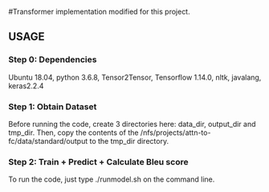 #Transformer implementation modified for this project.

## USAGE

### Step 0: Dependencies
Ubuntu 18.04, python 3.6.8, Tensor2Tensor, Tensorflow 1.14.0, nltk, javalang, keras2.2.4

### Step 1: Obtain Dataset
Before running the code, create 3 directories here: data_dir, output_dir and tmp_dir. Then, copy the contents of the /nfs/projects/attn-to-fc/data/standard/output to the tmp_dir directory.

### Step 2: Train + Predict + Calculate Bleu score
To run the code, just type ./runmodel.sh on the command line.